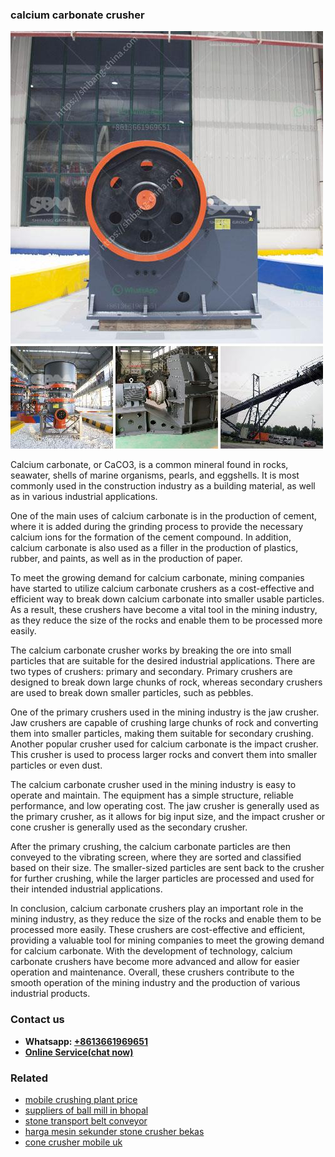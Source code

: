 <h3>calcium carbonate crusher</h3><img src='1708497301.jpg' alt=''><p>Calcium carbonate, or CaCO3, is a common mineral found in rocks, seawater, shells of marine organisms, pearls, and eggshells. It is most commonly used in the construction industry as a building material, as well as in various industrial applications.</p><p>One of the main uses of calcium carbonate is in the production of cement, where it is added during the grinding process to provide the necessary calcium ions for the formation of the cement compound. In addition, calcium carbonate is also used as a filler in the production of plastics, rubber, and paints, as well as in the production of paper.</p><p>To meet the growing demand for calcium carbonate, mining companies have started to utilize calcium carbonate crushers as a cost-effective and efficient way to break down calcium carbonate into smaller usable particles. As a result, these crushers have become a vital tool in the mining industry, as they reduce the size of the rocks and enable them to be processed more easily.</p><p>The calcium carbonate crusher works by breaking the ore into small particles that are suitable for the desired industrial applications. There are two types of crushers: primary and secondary. Primary crushers are designed to break down large chunks of rock, whereas secondary crushers are used to break down smaller particles, such as pebbles.</p><p>One of the primary crushers used in the mining industry is the jaw crusher. Jaw crushers are capable of crushing large chunks of rock and converting them into smaller particles, making them suitable for secondary crushing. Another popular crusher used for calcium carbonate is the impact crusher. This crusher is used to process larger rocks and convert them into smaller particles or even dust.</p><p>The calcium carbonate crusher used in the mining industry is easy to operate and maintain. The equipment has a simple structure, reliable performance, and low operating cost. The jaw crusher is generally used as the primary crusher, as it allows for big input size, and the impact crusher or cone crusher is generally used as the secondary crusher.</p><p>After the primary crushing, the calcium carbonate particles are then conveyed to the vibrating screen, where they are sorted and classified based on their size. The smaller-sized particles are sent back to the crusher for further crushing, while the larger particles are processed and used for their intended industrial applications.</p><p>In conclusion, calcium carbonate crushers play an important role in the mining industry, as they reduce the size of the rocks and enable them to be processed more easily. These crushers are cost-effective and efficient, providing a valuable tool for mining companies to meet the growing demand for calcium carbonate. With the development of technology, calcium carbonate crushers have become more advanced and allow for easier operation and maintenance. Overall, these crushers contribute to the smooth operation of the mining industry and the production of various industrial products.</p><h3>Contact us</h3><ul><li><strong>Whatsapp:&nbsp;<a href="https://wa.me/8613661969651">+8613661969651</a></strong></li><li><a href="https://swt.shibang-china.com/?git&amp;zhl&amp;calcium carbonate crusher"><strong>Online Service(chat now)</strong></a></li></ul><h3>Related</h3><ul><li><a href='mobile crushing plant price.md'>mobile crushing plant price</a></li><li><a href='suppliers of ball mill in bhopal.md'>suppliers of ball mill in bhopal</a></li><li><a href='stone transport belt conveyor.md'>stone transport belt conveyor</a></li><li><a href='harga mesin sekunder stone crusher bekas.md'>harga mesin sekunder stone crusher bekas</a></li><li><a href='cone crusher mobile uk.md'>cone crusher mobile uk</a></li></ul>